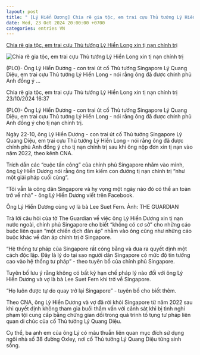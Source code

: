 ```yaml
---
layout: post
title: " [Lý Hiển Dương] Chia rẽ gia tộc, em trai cựu Thủ tướng Lý Hiển Long xin tị nạn chính trị"
date: Wed, 23 Oct 2024 20:00:00 +0700
categories: entries VN
---
```

[Chia rẽ gia tộc, em trai cựu Thủ tướng Lý Hiển Long xin tị nạn chính trị](https://plo.vn/chia-re-gia-toc-em-trai-cuu-thu-tuong-ly-hien-long-xin-ti-nan-chinh-tri-post816295.html)

![Chia rẽ gia tộc, em trai cựu Thủ tướng Lý Hiển Long xin tị nạn chính trị](https://image.plo.vn/1200x630/Uploaded/2024/zngube/2024_10_23/ti-nan-chinh-tri-4015.jpg)

(PLO)- Ông Lý Hiển Dương - con trai út cố Thủ tướng Singapore Lý Quang Diệu, em trai cựu Thủ tướng Lý Hiển Long - nói rằng ông đã được chính phủ Anh đồng ý ...

Chia rẽ gia tộc, em trai cựu Thủ tướng Lý Hiển Long xin tị nạn chính trị 23/10/2024 16:37

(PLO)- Ông Lý Hiển Dương - con trai út cố Thủ tướng Singapore Lý Quang Diệu, em trai cựu Thủ tướng Lý Hiển Long - nói rằng ông đã được chính phủ Anh đồng ý cho tị nạn chính trị.

Ngày 22-10, ông Lý Hiển Dương - con trai út cố Thủ tướng Singapore Lý Quang Diệu, em trai cựu Thủ tướng Lý Hiển Long - nói rằng ông đã được chính phủ Anh đồng ý cho tị nạn chính trị sau khi ông nộp đơn xin tị nạn vào năm 2022, theo kênh CNA.

Trích dẫn các “cuộc tấn công” của chính phủ Singapore nhằm vào mình, ông Lý Hiển Dương nói rằng ông tìm kiếm con đường tị nạn chính trị “như một giải pháp cuối cùng”.

“Tôi vẫn là công dân Singapore và hy vọng một ngày nào đó có thể an toàn trở về nhà” - ông Lý Hiển Dương viết trên Facebook.

Ông Lý Hiển Dương cùng vợ là bà Lee Suet Fern. Ảnh: THE GUARDIAN

Trả lời câu hỏi của tờ The Guardian về việc ông Lý Hiển Dương xin tị nạn nước ngoài, chính phủ Singapore cho biết “không có cơ sở” cho những cáo buộc liên quan “một chiến dịch đàn áp” nhằm vào ông cũng như những cáo buộc khác về đàn áp chính trị ở Singapore.

“Hệ thống tư pháp của Singapore rất công bằng và đưa ra quyết định một cách độc lập. Đây là lý do tại sao người dân Singapore có mức độ tin tưởng cao vào hệ thống tư pháp” - theo tuyên bố của chính phủ Singapore.

Tuyên bố lưu ý rằng không có bất kỳ hạn chế pháp lý nào đối với ông Lý Hiển Dương và vợ là bà Lee Suet Fern khi trở về Singapore.

“Họ luôn được tự do quay trở lại Singapore” - tuyên bố cho biết thêm.

Theo CNA, ông Lý Hiển Dương và vợ đã rời khỏi Singapore từ năm 2022 sau khi quyết định không tham gia buổi thẩm vấn với cảnh sát khi bị tình nghi phạm tội cung cấp bằng chứng gian dối trong quá trình tố tụng tư pháp liên quan di chúc của cố Thủ tướng Lý Quang Diệu.

Cụ thể, ba anh em của ông Lý có mâu thuẫn liên quan mục đích sử dụng ngôi nhà số 38 đường Oxley, nơi cố Thủ tướng Lý Quang Diệu từng sinh sống.

